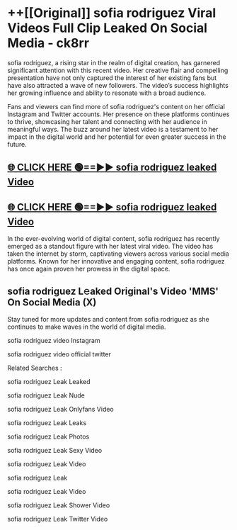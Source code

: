 # ++[[Original]] sofia rodriguez Viral Videos Full Clip Leaked On Social Media - ck8rr<br>

sofia rodriguez, a rising star in the realm of digital creation, has garnered significant attention with this recent video. Her creative flair and compelling presentation have not only captured the interest of her existing fans but have also attracted a wave of new followers. The video’s success highlights her growing influence and ability to resonate with a broad audience.

Fans and viewers can find more of sofia rodriguez's content on her official Instagram and Twitter accounts. Her presence on these platforms continues to thrive, showcasing her talent and connecting with her audience in meaningful ways. The buzz around her latest video is a testament to her impact in the digital world and her potential for even greater success in the future.


## [🌐 CLICK HERE 🟢==►► sofia rodriguez leaked Video ](https://onlyclips.site?title=sofia_rodriguez&ref=git)

## [🌐 CLICK HERE 🟢==►► sofia rodriguez leaked Video ](https://onlyclips.site?title=sofia_rodriguez&ref=git)


In the ever-evolving world of digital content, sofia rodriguez has recently emerged as a standout figure with her latest viral video. The video has taken the internet by storm, captivating viewers across various social media platforms. Known for her innovative and engaging content, sofia rodriguez has once again proven her prowess in the digital space.



## sofia rodriguez L𝚎aked Original's Video 'MMS' On Social Media (X)


Stay tuned for more updates and content from sofia rodriguez as she continues to make waves in the world of digital media.

sofia rodriguez video Instagram

sofia rodriguez video official twitter


Related Searches :

sofia rodriguez Leak Leaked

sofia rodriguez Leak Nude

sofia rodriguez Leak Onlyfans Video

sofia rodriguez Leak Leaks

sofia rodriguez Leak Photos

sofia rodriguez Leak Sexy Video

sofia rodriguez Leak Video

sofia rodriguez Leak

sofia rodriguez Leak Video

sofia rodriguez Leak Shower Video

sofia rodriguez Leak Twitter Video

